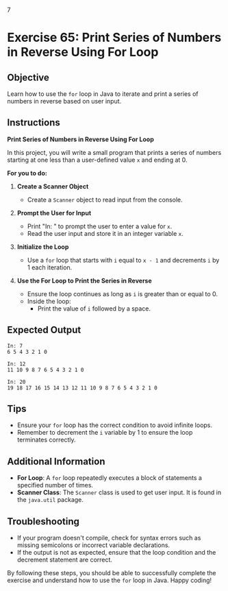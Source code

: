 7
# Exercise 65: Print Series of Numbers in Reverse Using For Loop

## Objective
Learn how to use the `for` loop in Java to iterate and print a series of numbers in reverse based on user input.

## Instructions

**Print Series of Numbers in Reverse Using For Loop**

In this project, you will write a small program that prints a series of numbers starting at one less than a user-defined value `x` and ending at 0.

**For you to do:**

1. **Create a Scanner Object**
    - Create a `Scanner` object to read input from the console.

2. **Prompt the User for Input**
    - Print "In: " to prompt the user to enter a value for `x`.
    - Read the user input and store it in an integer variable `x`.

3. **Initialize the Loop**
    - Use a `for` loop that starts with `i` equal to `x - 1` and decrements `i` by 1 each iteration.

4. **Use the For Loop to Print the Series in Reverse**
    - Ensure the loop continues as long as `i` is greater than or equal to 0.
    - Inside the loop:
        - Print the value of `i` followed by a space.

## Expected Output
```
In: 7
6 5 4 3 2 1 0

In: 12
11 10 9 8 7 6 5 4 3 2 1 0

In: 20
19 18 17 16 15 14 13 12 11 10 9 8 7 6 5 4 3 2 1 0
```

## Tips
- Ensure your `for` loop has the correct condition to avoid infinite loops.
- Remember to decrement the `i` variable by 1 to ensure the loop terminates correctly.

## Additional Information
- **For Loop**: A `for` loop repeatedly executes a block of statements a specified number of times.
- **Scanner Class**: The `Scanner` class is used to get user input. It is found in the `java.util` package.

## Troubleshooting
- If your program doesn't compile, check for syntax errors such as missing semicolons or incorrect variable declarations.
- If the output is not as expected, ensure that the loop condition and the decrement statement are correct.

By following these steps, you should be able to successfully complete the exercise and understand how to use the `for` loop in Java. Happy coding!

